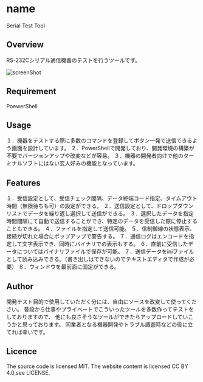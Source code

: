 # name
Serial Test Tool

## Overview
RS-232Cシリアル通信機器のテストを行うツールです。

![screenShot](https://github.com/user-attachments/assets/c122fd27-a942-42b2-9db4-d4ed58fbcfa5)

## Requirement
PoewerShell

## Usage
１．機器をテストする際に多数のコマンドを登録してボタン一発で送信できるよう画面を設計しています。
２．PowerShellで開発しており、開発環境の構築が不要でバージョンアップや改変などが容易。
３．機器の開発者向けで他のターミナルソフトにはない玄人好みの機能となっています。

## Features
１．受信設定として、受信チェック間隔、データ終端コード指定、タイムアウト時間（無限待ちも可）の設定ができる。
２．送信設定として、ドロップダウンリストでデータを繰り返し選択して送信ができる。
３．選択したデータを指定時間間隔にて自動で送信することができ、特定のデータを受信した際に停止することもできる。
４．ファイルを指定して送信可能。
５．信制御線の状態表示、接続が切れた場合にポップアップで警告する。
７．通信ログはエンコードを指定して文字表示でき、同時にバイナリでの表示もする。
６．直前に受信したデータについてはバイナリファイルで保存が可能。
７．送信データをiniファイルとして読み込みできる。（書き出しはできないのでテキストエディタで作成が必要）
８．ウィンドウを最前面に固定ができる。

## Author
開発テスト目的で使用していただく分には、自由にソースを改変して使ってください。
普段から仕事やプライベートでこういったツールを多数作ってテストをしておりますので、
他にも良さそうなツールができたらアップロードしていこうかと思っております。
同業者となる機器開発やトラブル調査時などの役に立てれば幸いです。

## Licence
The source code is licensed MIT. The website content is licensed CC BY 4.0,see LICENSE.
